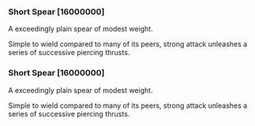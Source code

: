 ### Short Spear [16000000]

A exceedingly plain spear of modest weight.

Simple to wield compared to many of its peers, strong attack unleashes a series of successive piercing thrusts.### Short Spear [16000000]

A exceedingly plain spear of modest weight.

Simple to wield compared to many of its peers, strong attack unleashes a series of successive piercing thrusts.